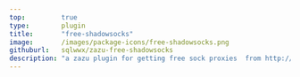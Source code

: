 ```yaml
---
top:         true
type:        plugin
title:       "free-shadowsocks"
image:       /images/package-icons/free-shadowsocks.png
githuburl:   sqlwwx/zazu-free-shadowsocks
description: "a zazu plugin for getting free sock proxies  from http://www.ishadowsocks.me/"
---
```


